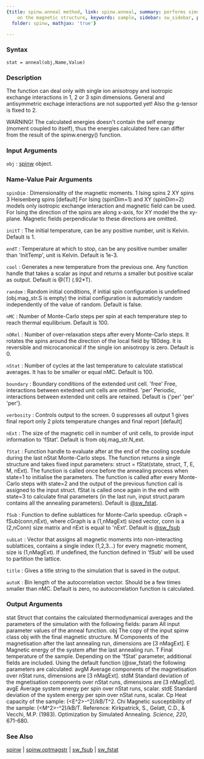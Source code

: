```yaml
---
{title: spinw.anneal method, link: spinw.anneal, summary: performs simulated annealing
    on the magnetic structure, keywords: sample, sidebar: sw_sidebar, permalink: spinw_anneal.html,
  folder: spinw, mathjax: 'true'}

---
```


### Syntax

`stat = anneal(obj,Name,Value)`

### Description

The function can deal only with single ion anisotropy and isotropic
exchange interactions in 1, 2 or 3 spin dimensions.
General and antisymmetric exchage interactions are not supported yet!
Also the g-tensor is fixed to 2.
 
WARNING!
The calculated energies doesn't contain the self energy (moment coupled
to itself), thus the energies calculated here can differ from the
result of the spinw.energy() function.
 

### Input Arguments

`obj`
: [spinw](spinw.html) object.

### Name-Value Pair Arguments

`spinDim`
: Dimensionality of the magnetic moments.
      1   Ising spins
      2   XY spins
      3   Heisenberg spins [default]
  For Ising (spinDim=1) and XY (spinDim=2) models only isotropic
  exchange interaction and magnetic field can be used. For Ising
  the direction of the spins are along x-axis, for XY model the
  the xy-plane. Magnetic fields perpendicular to these directions
  are omitted.

`initT`
: The initial temperature, can be any positive number,
  unit is Kelvin. Default is 1.

`endT`
: Temperature at which to stop, can be any positive number
  smaller than 'InitTemp', unit is Kelvin.
  Default is 1e-3.

`cool`
: Generates a new temperature from the previous one.
  Any function handle that takes a scalar as input and
  returns a smaller but positive scalar as output.
  Default is @(T) (.92*T).

`random`
: Random initial conditions, if initial spin configuration
  is undefined (obj.mag_str.S is empty) the initial configuration
  is automaticly random independently of the value of random.
  Default is false.

`nMC`
: Number of Monte-Carlo steps per spin at each temperature
  step to reach thermal equilibrium. Default is 100.

`nORel`
: Number of over-relaxation steps after every Monte-Carlo
  steps. It rotates the spins around the direction of the local
  field by 180deg. It is reversible and microcanonical if the
  single ion anisotropy is zero. Default is 0.

`nStat`
: Number of cycles at the last temperature to calculate
  statistical averages. It has to be smaller or equal nMC.
  Default is 100.

`boundary`
: Boundary conditions of the extended unit cell.
      'free'  Free, interactions between extedned unit cells are
              omitted.
      'per'   Periodic, interactions between extended unit cells
              are retained.
  Default is {'per' 'per' 'per'}.

`verbosity`
: Controls output to the screen.
      0   suppresses all output
      1   gives final report only
      2   plots temperature changes and final report [default]

`nExt`
: The size of the magnetic cell in number of unit cells, to
  provide input information to 'fStat'.
  Default is from obj.mag_str.N_ext.

`fStat`
: Function handle to evaluate after at the end of the
  cooling scedule during the last nStat Monte-Carlo steps.
  The function returns a single structure and takes fixed
  input parameters:
      struct = fStat(state, struct, T, E, M, nExt).
  The function is called once before the annealing process
  when state=1 to initialise the parameters. The function
  is called after every Monte-Carlo steps with state=2 and
  the output of the previous function call is assigned to
  the input struct. fStat is called once again in the end
  with state=3 to calculate final parameters (in the last
  run, input struct.param contains all the annealing
  parameters).
  Default is <a href="matlab: doc sw_fstat">@sw_fstat</a>.

`fSub`
: Function to define sublattices for Monte-Carlo speedup.
  cGraph = fSub(conn,nExt), where cGraph is a (1,nMagExt) sized
  vector, conn is a (2,nConn) size matrix and nExt is equal to
  'nExt'. Default is <a href="matlab: doc sw_fsub">@sw_fsub</a>

`subLat`
: Vector that assigns all magnetic moments into non-interacting
  sublattices, contains a single index (1,2,3...) for every
  magnetic moment, size is (1,nMagExt). If undefined, the
  function defined in 'fSub' will be used to partition the
  lattice.

`title`
: Gives a title string to the simulation that is saved in the
  output.

`autoK`
: Bin length of the autocorrelation vector. Should be a few times
  smaller than nMC. Default is zero, no autocorrelation function
  is calculated.

### Output Arguments

stat      Struct that contains the calculated thermodynamical
          averages and the parameters of the simulation with the
          following fields:
param     All input parameter values of the anneal function.
obj       The copy of the input spinw class obj with the final magnetic
          structure.
M         Components of the magnetisation after the last annealing
          run, dimensions are [3 nMagExt].
E         Magnetic energy of the system after the last annealing run.
T         Final temperature of the sample.
Depending on the 'fStat' parameter, additional fields are included. Using
the default function (@sw_fstat) the following parameters are calculated:
avgM      Average components of the magnetisation over nStat runs,
          dimensions are [3 nMagExt].
stdM      Standard deviation of the mgnetisation components over
          nStat runs, dimensions are [3 nMagExt].
avgE      Average system energy per spin over nStat runs, scalar.
stdE      Standard deviation of the system energy per spin over
          nStat runs, scalar.
Cp        Heat capacity of the sample: (<E^2>-<E>^2)/kB/T^2.
Chi       Magnetic susceptibility of the sample: (<M^2>-<M>^2)/kB/T.
 Reference:
   Kirkpatrick, S., Gelatt, C.D., & Vecchi, M.P. (1983). Optimization by
   Simulated Annealing. _Science, 220_, 671-680.

### See Also

[spinw](spinw.html) \| [spinw.optmagstr](spinw_optmagstr.html) \| [sw_fsub](sw_fsub.html) \| [sw_fstat](sw_fstat.html)

